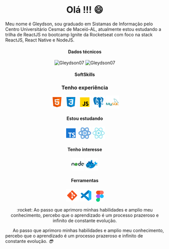 <h1 align="center"> Olá !!! 😄 </h1>
    <p>
         Meu nome é Gleydson, sou graduado em Sistamas de Informação pelo Centro Universitário Cesmac de Maceió-AL, atualmente estou 
        estudando a trilha de ReactJS no bootcamp Ignite da Rocketseat com foco na stack ReactJS, React Native e NodeJS.
    </p>
    <div align="center">
        <h4>Dados técnicos</h4>
        <img src="https://github-readme-stats.vercel.app/api?username=Gleydson07&count_private=true&show_icons=true" alt="Gleydson07" width="450" />
        <img src="https://github-readme-stats.vercel.app/api/top-langs/?username=Gleydson07&&langs_count=8&layout=compact" alt="Gleydson07" height="178" />
    </div>
    <div align="center" >
        <h4>SoftSkills</h4>
            <h3>Tenho experiência</h3>
            <img src="./assets/html-5.svg" alt="html5" width="40px" >
            <img src="./assets/css3.svg" alt="css3" width="40px" >
            <img src="./assets/javascript.svg" alt="javascript" width="40px">
            <img src="./assets/postgreesql.svg" alt="postgresql" width="40px">
            <img src="./assets/logo-mysql.svg" alt="mysql" width="40px">
            <h4>Estou estudando</h4>                
            <img src="./assets/typescript.svg" alt="typescript" width="40px">
            <img src="./assets/react.svg" alt="react" width="40px">
            <img src="./assets/reactnative.svg" alt="reactnative" width="40px">
        <div>
            <h4>Tenho interesse</h4>
            <img src="./assets/nodejs.svg" alt="NodeJS" width="40px">
            <img src="./assets/docker.svg" alt="docker" width="40px">
        </div>        
        <div>
            <h4>Ferramentas </h4>
            <img src="./assets/git.svg" alt="git" width="40px">
            <img src="./assets/vscode.svg" alt="vscode" width="40px"> &NonBreakingSpace;
            <img src="./assets/figma.svg" alt="figma" height="35px">
        </div>
    </div>
    <div align="center">
        <p>:rocket: Ao passo que aprimoro minhas habilidades e amplio meu conhecimento, percebo que o aprendizado é um processo prazeroso e infinito de constante evolução. </p>
    </div>

<blockquot >&nbsp; &nbsp;&nbsp;&nbsp; Ao passo que aprimoro minhas habilidades e amplio meu conhecimento, percebo que o aprendizado é um processo prazeroso e infinito de constante evolução.
  <cite style='text-align: right;'> :sunglasses: </cite>
</blockquot>

